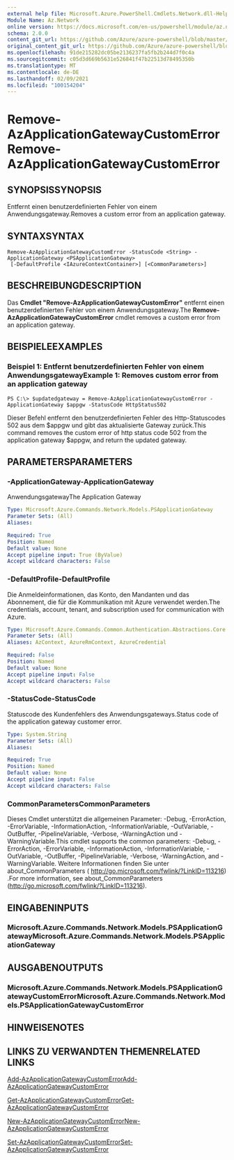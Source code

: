 ```yaml
---
external help file: Microsoft.Azure.PowerShell.Cmdlets.Network.dll-Help.xml
Module Name: Az.Network
online version: https://docs.microsoft.com/en-us/powershell/module/az.network/remove-azapplicationgatewaycustomerror
schema: 2.0.0
content_git_url: https://github.com/Azure/azure-powershell/blob/master/src/Network/Network/help/Remove-AzApplicationGatewayCustomError.md
original_content_git_url: https://github.com/Azure/azure-powershell/blob/master/src/Network/Network/help/Remove-AzApplicationGatewayCustomError.md
ms.openlocfilehash: 91de215282dc05be2136237fa5fb2b244d7f0c4a
ms.sourcegitcommit: c05d3d669b5631e526841f47b22513d78495350b
ms.translationtype: MT
ms.contentlocale: de-DE
ms.lasthandoff: 02/09/2021
ms.locfileid: "100154204"
---
```

# <span data-ttu-id="8bcbe-101">Remove-AzApplicationGatewayCustomError</span><span class="sxs-lookup"><span data-stu-id="8bcbe-101">Remove-AzApplicationGatewayCustomError</span></span>

## <span data-ttu-id="8bcbe-102">SYNOPSIS</span><span class="sxs-lookup"><span data-stu-id="8bcbe-102">SYNOPSIS</span></span>
<span data-ttu-id="8bcbe-103">Entfernt einen benutzerdefinierten Fehler von einem Anwendungsgateway.</span><span class="sxs-lookup"><span data-stu-id="8bcbe-103">Removes a custom error from an application gateway.</span></span>

## <span data-ttu-id="8bcbe-104">SYNTAX</span><span class="sxs-lookup"><span data-stu-id="8bcbe-104">SYNTAX</span></span>

```
Remove-AzApplicationGatewayCustomError -StatusCode <String> -ApplicationGateway <PSApplicationGateway>
 [-DefaultProfile <IAzureContextContainer>] [<CommonParameters>]
```

## <span data-ttu-id="8bcbe-105">BESCHREIBUNG</span><span class="sxs-lookup"><span data-stu-id="8bcbe-105">DESCRIPTION</span></span>
<span data-ttu-id="8bcbe-106">Das **Cmdlet "Remove-AzApplicationGatewayCustomError"** entfernt einen benutzerdefinierten Fehler von einem Anwendungsgateway.</span><span class="sxs-lookup"><span data-stu-id="8bcbe-106">The **Remove-AzApplicationGatewayCustomError** cmdlet removes a custom error from an application gateway.</span></span>

## <span data-ttu-id="8bcbe-107">BEISPIELE</span><span class="sxs-lookup"><span data-stu-id="8bcbe-107">EXAMPLES</span></span>

### <span data-ttu-id="8bcbe-108">Beispiel 1: Entfernt benutzerdefinierten Fehler von einem Anwendungsgateway</span><span class="sxs-lookup"><span data-stu-id="8bcbe-108">Example 1: Removes custom error from an application gateway</span></span>
```
PS C:\> $updatedgateway = Remove-AzApplicationGatewayCustomError -ApplicationGateway $appgw -StatusCode HttpStatus502
```

<span data-ttu-id="8bcbe-109">Dieser Befehl entfernt den benutzerdefinierten Fehler des Http-Statuscodes 502 aus dem $appgw und gibt das aktualisierte Gateway zurück.</span><span class="sxs-lookup"><span data-stu-id="8bcbe-109">This command removes the custom error of http status code 502 from the application gateway $appgw, and return the updated gateway.</span></span>

## <span data-ttu-id="8bcbe-110">PARAMETERS</span><span class="sxs-lookup"><span data-stu-id="8bcbe-110">PARAMETERS</span></span>

### <span data-ttu-id="8bcbe-111">-ApplicationGateway</span><span class="sxs-lookup"><span data-stu-id="8bcbe-111">-ApplicationGateway</span></span>
<span data-ttu-id="8bcbe-112">Anwendungsgateway</span><span class="sxs-lookup"><span data-stu-id="8bcbe-112">The Application Gateway</span></span>

```yaml
Type: Microsoft.Azure.Commands.Network.Models.PSApplicationGateway
Parameter Sets: (All)
Aliases:

Required: True
Position: Named
Default value: None
Accept pipeline input: True (ByValue)
Accept wildcard characters: False
```

### <span data-ttu-id="8bcbe-113">-DefaultProfile</span><span class="sxs-lookup"><span data-stu-id="8bcbe-113">-DefaultProfile</span></span>
<span data-ttu-id="8bcbe-114">Die Anmeldeinformationen, das Konto, den Mandanten und das Abonnement, die für die Kommunikation mit Azure verwendet werden.</span><span class="sxs-lookup"><span data-stu-id="8bcbe-114">The credentials, account, tenant, and subscription used for communication with Azure.</span></span>

```yaml
Type: Microsoft.Azure.Commands.Common.Authentication.Abstractions.Core.IAzureContextContainer
Parameter Sets: (All)
Aliases: AzContext, AzureRmContext, AzureCredential

Required: False
Position: Named
Default value: None
Accept pipeline input: False
Accept wildcard characters: False
```

### <span data-ttu-id="8bcbe-115">-StatusCode</span><span class="sxs-lookup"><span data-stu-id="8bcbe-115">-StatusCode</span></span>
<span data-ttu-id="8bcbe-116">Statuscode des Kundenfehlers des Anwendungsgateways.</span><span class="sxs-lookup"><span data-stu-id="8bcbe-116">Status code of the application gateway customer error.</span></span>

```yaml
Type: System.String
Parameter Sets: (All)
Aliases:

Required: True
Position: Named
Default value: None
Accept pipeline input: False
Accept wildcard characters: False
```

### <span data-ttu-id="8bcbe-117">CommonParameters</span><span class="sxs-lookup"><span data-stu-id="8bcbe-117">CommonParameters</span></span>
<span data-ttu-id="8bcbe-118">Dieses Cmdlet unterstützt die allgemeinen Parameter: -Debug, -ErrorAction, -ErrorVariable, -InformationAction, -InformationVariable, -OutVariable, -OutBuffer, -PipelineVariable, -Verbose, -WarningAction und -WarningVariable.</span><span class="sxs-lookup"><span data-stu-id="8bcbe-118">This cmdlet supports the common parameters: -Debug, -ErrorAction, -ErrorVariable, -InformationAction, -InformationVariable, -OutVariable, -OutBuffer, -PipelineVariable, -Verbose, -WarningAction, and -WarningVariable.</span></span> <span data-ttu-id="8bcbe-119">Weitere Informationen finden Sie unter about_CommonParameters ( http://go.microsoft.com/fwlink/?LinkID=113216) .</span><span class="sxs-lookup"><span data-stu-id="8bcbe-119">For more information, see about_CommonParameters (http://go.microsoft.com/fwlink/?LinkID=113216).</span></span>

## <span data-ttu-id="8bcbe-120">EINGABEN</span><span class="sxs-lookup"><span data-stu-id="8bcbe-120">INPUTS</span></span>

### <span data-ttu-id="8bcbe-121">Microsoft.Azure.Commands.Network.Models.PSApplicationGateway</span><span class="sxs-lookup"><span data-stu-id="8bcbe-121">Microsoft.Azure.Commands.Network.Models.PSApplicationGateway</span></span>

## <span data-ttu-id="8bcbe-122">AUSGABEN</span><span class="sxs-lookup"><span data-stu-id="8bcbe-122">OUTPUTS</span></span>

### <span data-ttu-id="8bcbe-123">Microsoft.Azure.Commands.Network.Models.PSApplicationGatewayCustomError</span><span class="sxs-lookup"><span data-stu-id="8bcbe-123">Microsoft.Azure.Commands.Network.Models.PSApplicationGatewayCustomError</span></span>

## <span data-ttu-id="8bcbe-124">HINWEISE</span><span class="sxs-lookup"><span data-stu-id="8bcbe-124">NOTES</span></span>

## <span data-ttu-id="8bcbe-125">LINKS ZU VERWANDTEN THEMEN</span><span class="sxs-lookup"><span data-stu-id="8bcbe-125">RELATED LINKS</span></span>

[<span data-ttu-id="8bcbe-126">Add-AzApplicationGatewayCustomError</span><span class="sxs-lookup"><span data-stu-id="8bcbe-126">Add-AzApplicationGatewayCustomError</span></span>](./Add-AzApplicationGatewayCustomError.md)

[<span data-ttu-id="8bcbe-127">Get-AzApplicationGatewayCustomError</span><span class="sxs-lookup"><span data-stu-id="8bcbe-127">Get-AzApplicationGatewayCustomError</span></span>](./Get-AzApplicationGatewayCustomError.md)

[<span data-ttu-id="8bcbe-128">New-AzApplicationGatewayCustomError</span><span class="sxs-lookup"><span data-stu-id="8bcbe-128">New-AzApplicationGatewayCustomError</span></span>](./New-AzApplicationGatewayCustomError.md)

[<span data-ttu-id="8bcbe-129">Set-AzApplicationGatewayCustomError</span><span class="sxs-lookup"><span data-stu-id="8bcbe-129">Set-AzApplicationGatewayCustomError</span></span>](./Set-AzApplicationGatewayCustomError.md)
